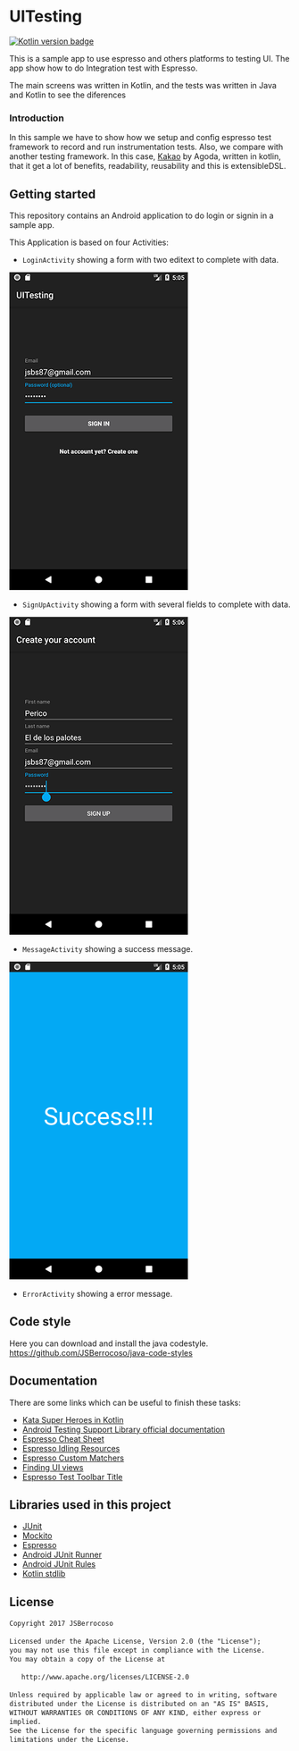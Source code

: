 # UITesting
[![Kotlin version badge](https://img.shields.io/badge/kotlin-1.1.51-blue.svg)](http://kotlinlang.org/)

This is a sample app to use espresso and others platforms to testing UI.
The app show how to do Integration test with Espresso.

The main screens was written in Kotlin, and the tests was written in Java and Kotlin to see the diferences

### Introduction
In this sample we have to show how we setup and config espresso test framework to record and run instrumentation tests.
Also, we compare with another testing framework. In this case, [Kakao](https://github.com/agoda-com/Kakao/) by Agoda, written in kotlin, that it get a lot of benefits, readability, reusability and this is extensibleDSL.

## Getting started
This repository contains an Android application to do login or signin in a sample app.

This Application is based on four Activities:
* ``LoginActivity`` showing a form with two editext to complete with data.

![login_screen][login_screen]

* ``SignUpActivity`` showing a form with several fields to complete with data.

![signin_screen][signin_screen]

* ``MessageActivity`` showing a success message.

![success_screen][success_screen]

* ``ErrorActivity`` showing a error message.



## Code style

Here you can download and install the java codestyle.
https://github.com/JSBerrocoso/java-code-styles

## Documentation
There are some links which can be useful to finish these tasks:

* [Kata Super Heroes in Kotlin][kataSuperHeroesKotlin]
* [Android Testing Support Library official documentation][androidTestingDocumentation]
* [Espresso Cheat Sheet][espressoCheatSheet]
* [Espresso Idling Resources][espressoIdlingResources]
* [Espresso Custom Matchers][espressoCustomMatchers]
* [Finding UI views][findingUIViews]
* [Espresso Test Toolbar Title][toolbarMatcher]

## Libraries used in this project

* [JUnit](http://junit.org/junit4/)
* [Mockito](http://site.mockito.org/)
* [Espresso](https://developer.android.com/training/testing/espresso/index.html)
* [Android JUnit Runner](https://developer.android.com/reference/android/support/test/runner/AndroidJUnitRunner.html)
* [Android JUnit Rules](https://developer.android.com/training/testing/junit-rules.html)
* [Kotlin stdlib](https://kotlinlang.org/api/latest/jvm/stdlib/index.html)


## License


    Copyright 2017 JSBerrocoso

    Licensed under the Apache License, Version 2.0 (the "License");
    you may not use this file except in compliance with the License.
    You may obtain a copy of the License at

       http://www.apache.org/licenses/LICENSE-2.0

    Unless required by applicable law or agreed to in writing, software
    distributed under the License is distributed on an "AS IS" BASIS,
    WITHOUT WARRANTIES OR CONDITIONS OF ANY KIND, either express or implied.
    See the License for the specific language governing permissions and
    limitations under the License.



[login_screen]: ./art/login_screen.png
[signin_screen]: ./art/signin_screen.png
[success_screen]: ./art/success_screen.png
[espresso]: https://google.github.io/android-testing-support-library/docs/
[dagger2]: http://google.github.io/dagger/
[testDoubles]: http://www.martinfowler.com/bliki/TestDouble.html
[androidTestingDocumentation]: https://google.github.io/android-testing-support-library
[espressoCheatSheet]: https://google.github.io/android-testing-support-library/docs/espresso/cheatsheet/index.html
[espressoIdlingResources]: http://dev.jimdo.com/2014/05/09/wait-for-it-a-deep-dive-into-espresso-s-idling-resources/
[espressoCustomMatchers]: http://blog.xebia.com/android-custom-matchers-in-espresso/
[findingUIViews]: http://www.adavis.info/2015/12/testing-tricks-2-finding-ui-views.html?utm_source=Android+Weekly&utm_campaign=9ed0cecaff-Android_Weekly_186&utm_medium=email&utm_term=0_4eb677ad19-9ed0cecaff-337845529
[toolbarMatcher]: http://blog.sqisland.com/2015/05/espresso-match-toolbar-title.html
[daggermock]: https://github.com/fabioCollini/DaggerMock
[kataSuperHeroesKotlin]: https://github.com/Karumi/KataSuperHeroesKotlin

